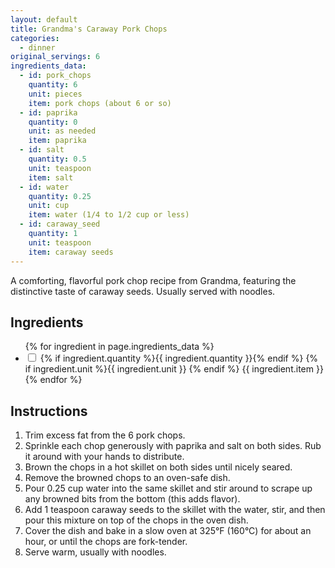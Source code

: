 ```yaml
---
layout: default
title: Grandma's Caraway Pork Chops
categories:
  - dinner
original_servings: 6
ingredients_data:
  - id: pork_chops
    quantity: 6
    unit: pieces
    item: pork chops (about 6 or so)
  - id: paprika
    quantity: 0
    unit: as needed
    item: paprika
  - id: salt
    quantity: 0.5
    unit: teaspoon
    item: salt
  - id: water
    quantity: 0.25
    unit: cup
    item: water (1/4 to 1/2 cup or less)
  - id: caraway_seed
    quantity: 1
    unit: teaspoon
    item: caraway seeds
---
```


A comforting, flavorful pork chop recipe from Grandma, featuring the distinctive taste of caraway seeds. Usually served with noodles.

## Ingredients

<ul class="ingredient-list">
  {% for ingredient in page.ingredients_data %}
  <li data-ingredient-id="{{ ingredient.id }}" data-original-quantity="{{ ingredient.quantity }}">
    <input type="checkbox" id="ingredient{{ forloop.index }}" name="ingredient{{ forloop.index }}">
    <label for="ingredient{{ forloop.index }}">
      <span class="ingredient-quantity">
        {% if ingredient.quantity %}{{ ingredient.quantity }}{% endif %}
      </span>
      {% if ingredient.unit %}{{ ingredient.unit }} {% endif %}
      <span class="ingredient-item">{{ ingredient.item }}</span>
    </label>
  </li>
  {% endfor %}
</ul>

## Instructions

1.  Trim excess fat from the <span class="inst-quantity" data-ingredient-id="pork_chops">6</span> pork chops.
2.  Sprinkle each chop generously with <span class="inst-quantity" data-ingredient-id="paprika"></span> paprika and <span class="inst-quantity" data-ingredient-id="salt"></span> salt on both sides. Rub it around with your hands to distribute.
3.  Brown the chops in a hot skillet on both sides until nicely seared.
4.  Remove the browned chops to an oven-safe dish.
5.  Pour <span class="inst-quantity" data-ingredient-id="water">0.25</span> cup water into the same skillet and stir around to scrape up any browned bits from the bottom (this adds flavor).
6.  Add <span class="inst-quantity" data-ingredient-id="caraway_seed">1</span> teaspoon caraway seeds to the skillet with the water, stir, and then pour this mixture on top of the chops in the oven dish.
7.  Cover the dish and bake in a slow oven at 325°F (160°C) for about an hour, or until the chops are fork-tender.
8.  Serve warm, usually with noodles.
